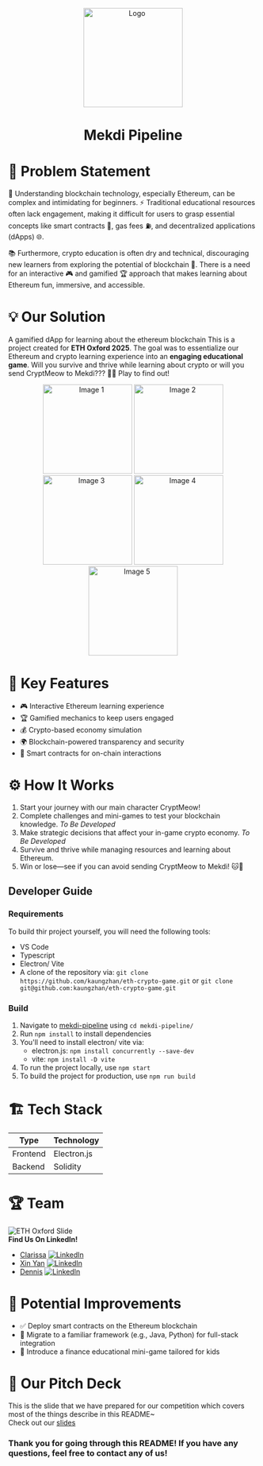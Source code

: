 <p align="center">
    <img src="https://github.com/user-attachments/assets/f9cbaf3c-bf47-4141-b896-7774033bc49d" alt="Logo" width="200"/>
</p>

<h1 align="center">Mekdi Pipeline</h1>

# 📝 Problem Statement
🧩 Understanding blockchain technology, especially Ethereum, can be complex and intimidating for beginners. ⚡ Traditional educational resources often lack engagement, making it difficult for users to grasp essential concepts like smart contracts 📝, gas fees ⛽, and decentralized applications (dApps) 🌐.  

📚 Furthermore, crypto education is often dry and technical, discouraging new learners from exploring the potential of blockchain 🚀. There is a need for an interactive 🎮 and gamified 🏆 approach that makes learning about Ethereum fun, immersive, and accessible.

# 💡 Our Solution
A gamified dApp for learning about the ethereum blockchain 
This is a project created for <b>ETH Oxford 2025</b>. The goal was to essentialize our Ethereum and crypto learning experience into an <b>engaging educational game</b>. Will you survive and thrive while learning 
about crypto or will you send CryptMeow to Mekdi??? 🍔😼 Play to find out!

<p align="center">
    <img src="https://github.com/user-attachments/assets/88368c05-89d0-4520-900e-48ee00326276" alt="Image 1" width="180"/>
    <img src="https://github.com/user-attachments/assets/bbcfe8b6-ade6-4641-bacb-99a10a6a6ee9" alt="Image 2" width="180"/>
    <img src="https://github.com/user-attachments/assets/9f12ac2b-90b6-41c1-888b-d7baa398f877" alt="Image 3" width="180"/>
    <img src="https://github.com/user-attachments/assets/fbe1dce6-7274-4923-9374-b4fa01fc8177" alt="Image 4" width="180"/>
    <img src="https://github.com/user-attachments/assets/2cad1023-a6fb-4590-ad1a-94ea522c10aa" alt="Image 5" width="180"/>
</p>

# 🔑 Key Features
- 🎮 Interactive Ethereum learning experience
- 🏆 Gamified mechanics to keep users engaged
- 💰 Crypto-based economy simulation
- 🌍 Blockchain-powered transparency and security
- 🤖 Smart contracts for on-chain interactions

# ⚙️ How It Works
1. Start your journey with our main character CryptMeow!
2. Complete challenges and mini-games to test your blockchain knowledge. *To Be Developed*
3. Make strategic decisions that affect your in-game crypto economy. *To Be Developed*
4. Survive and thrive while managing resources and learning about Ethereum.
5. Win or lose—see if you can avoid sending CryptMeow to Mekdi! 🐱💸

## Developer Guide

### Requirements

To build thir project yourself, you will need the following tools:
- VS Code
- Typescript
- Electron/ Vite
- A clone of the repository via: `git clone https://github.com/kaungzhan/eth-crypto-game.git` or `git clone git@github.com:kaungzhan/eth-crypto-game.git`

### Build

1. Navigate to [mekdi-pipeline](./mekdi-pipeline) using `cd mekdi-pipeline/`
2. Run `npm install` to install dependencies
3. You'll need to install electron/ vite via:
   - electron.js: `npm install concurrently --save-dev`
   - vite: `npm install -D vite`
5. To run the project locally, use `npm start`
6. To build the project for production, use `npm run build`

# 🏗️ Tech Stack
| Type         | Technology  |
| ---------    | ---------- |
| Frontend     | Electron.js |
| Backend      | Solidity    |

# 🏆 Team 
![ETH Oxford Slide](https://github.com/user-attachments/assets/713ac1c9-d2cf-4684-95bc-ed00ca74b6e1)  
<b>Find Us On LinkedIn! </b>
- [Clarissa](https://github.com/clarissachng) [![LinkedIn](https://img.shields.io/badge/LinkedIn-%230077B5.svg?logo=linkedin&logoColor=white)](https://www.linkedin.com/in/clarissa-chng/)
- [Xin Yan](https://github.com/zt22740) [![LinkedIn](https://img.shields.io/badge/LinkedIn-%230077B5.svg?logo=linkedin&logoColor=white)](https://www.linkedin.com/in/xin-yan-lim-70200b265/)
- [Dennis](https://github.com/kaungzhan) [![LinkedIn](https://img.shields.io/badge/LinkedIn-%230077B5.svg?logo=linkedin&logoColor=white)](https://www.linkedin.com/in/kaung-zaw-han-660614333/) 


# 🚀  Potential Improvements
- ✅ Deploy smart contracts on the Ethereum blockchain
- 🔄 Migrate to a familiar framework (e.g., Java, Python) for full-stack integration
- 🏫 Introduce a finance educational mini-game tailored for kids

# 📄 Our Pitch Deck
This is the slide that we have prepared for our competition which covers most of the things describe in this README~  
Check out our [slides](https://github.com/user-attachments/files/18724088/ETH.Oxford.Slide.pdf)

<h3>Thank you for going through this README! If you have any questions, feel free to contact any of us!</h3>
